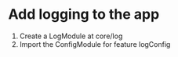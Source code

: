 # Add logging to the app

1. Create a LogModule at core/log
2. Import the ConfigModule for feature logConfig
